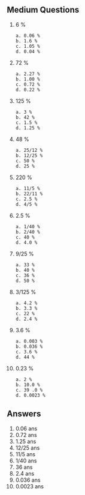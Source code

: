 ## Medium Questions
1.  6 %

        a. 0.06 %
        b. 1.6 %
        c. 1.05 %
        d. 0.04 %
        
2.  72 %
        
        a. 2.27 %
        b. 1.00 %
        c. 0.72 %
        d. 0.22 %

3.  125 %
        
        a. 3 %
        b. 42 %
        c. 1.5 %
        d. 1.25 %

4.  48 %

        a. 25/12 %
        b. 12/25 %
        c. 50 %
        d. 25 %
        
5.  220 %

        a. 11/5 %
        b. 22/11 %
        c. 2.5 %
        d. 4/5 %
        
6.  2.5 %

        a. 1/40 %
        b. 2/40 %
        c. 40 %
        d. 4.0 %
        
7.  9/25 %

        a. 33 %
        b. 40 %
        c. 36 %
        d. 50 %
        
8.  3/125 %

        a. 4.2 %
        b. 3.3 %
        c. 22 %
        d. 2.4 %
        
9.  3.6 %

        a. 0.003 %
        b. 0.036 %
        c. 3.6 %
        d. 44 %
        
10. 0.23 %

        a. 2 %
        b. 10.0 %
        c. 39 .0 %
        d. 0.0023 %


## Answers
1. 0.06 ans
2. 0.72 ans
3. 1.25 ans
4. 12/25 ans
5. 11/5 ans
6. 1/40 ans
7. 36 ans
8. 2.4 ans
9. 0.036 ans
10. 0.0023 ans
